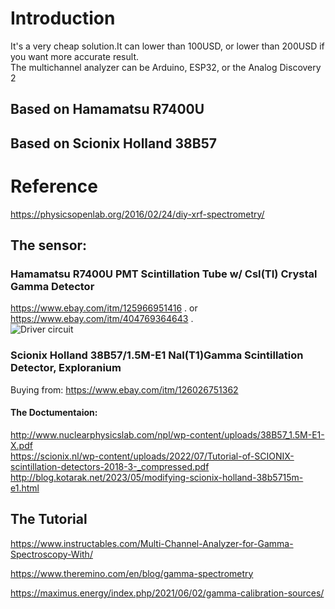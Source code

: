 # Introduction




It's a very cheap solution.It can lower than 100USD, or lower than 200USD if you want more accurate result. <br>
The multichannel analyzer can be Arduino, ESP32, or the Analog Discovery 2 <br>
## Based on  Hamamatsu R7400U


## Based on Scionix Holland 38B57



# Reference


https://physicsopenlab.org/2016/02/24/diy-xrf-spectrometry/

## The sensor: 
### Hamamatsu R7400U PMT Scintillation Tube w/ CsI(TI) Crystal Gamma Detector 

https://www.ebay.com/itm/125966951416 . or https://www.ebay.com/itm/404769364643 . <br>
![Driver circuit](https://images.sellbrite.com/production/315738/AA-02103___U-R2_Unrestricted___35-1__B-19/a8ea74b6-66c7-55e1-b074-14a28060764d.jpg "Driver Circuit")


### Scionix Holland 38B57/1.5M-E1 NaI(T1)Gamma Scintillation Detector, Exploranium <br>
Buying from: https://www.ebay.com/itm/126026751362
#### The Doctumentaion: 
http://www.nuclearphysicslab.com/npl/wp-content/uploads/38B57_1.5M-E1-X.pdf <br>
https://scionix.nl/wp-content/uploads/2022/07/Tutorial-of-SCIONIX-scintillation-detectors-2018-3-_compressed.pdf <br>
http://blog.kotarak.net/2023/05/modifying-scionix-holland-38b5715m-e1.html <br>





## The Tutorial

https://www.instructables.com/Multi-Channel-Analyzer-for-Gamma-Spectroscopy-With/

https://www.theremino.com/en/blog/gamma-spectrometry

https://maximus.energy/index.php/2021/06/02/gamma-calibration-sources/ <br>






